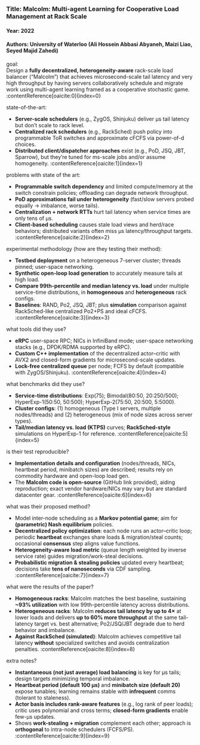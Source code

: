 ### Title: Malcolm: Multi-agent Learning for Cooperative Load Management at Rack Scale
#### Year: 2022
#### Authors: University of Waterloo (Ali Hossein Abbasi Abyaneh, Maizi Liao, Seyed Majid Zahedi)

goal:  
Design a **fully decentralized, heterogeneity-aware** rack-scale load balancer (“Malcolm”) that achieves microsecond-scale tail latency and very high throughput by having servers collaboratively schedule and migrate work using multi-agent learning framed as a cooperative stochastic game. :contentReference[oaicite:0]{index=0}

state-of-the-art:  
- **Server-scale schedulers** (e.g., ZygOS, Shinjuku) deliver µs tail latency but don’t scale to rack level.  
- **Centralized rack schedulers** (e.g., RackSched) push policy into programmable ToR switches and approximate cFCFS via power-of-d choices.  
- **Distributed client/dispatcher approaches** exist (e.g., PoD, JSQ, JBT, Sparrow), but they’re tuned for ms-scale jobs and/or assume homogeneity. :contentReference[oaicite:1]{index=1}

problems with state of the art:  
- **Programmable switch dependency** and limited compute/memory at the switch constrain policies; offloading can degrade network throughput.  
- **PoD approximations fail under heterogeneity** (fast/slow servers probed equally → imbalance, worse tails).  
- **Centralization + network RTTs** hurt tail latency when service times are only tens of µs.  
- **Client-based scheduling** causes stale load views and herd/race behaviors; distributed variants often miss µs latency/throughput targets. :contentReference[oaicite:2]{index=2}

experimental methodology (how are they testing their method):  
- **Testbed deployment** on a heterogeneous 7-server cluster; threads pinned; user-space networking.  
- **Synthetic open-loop load generation** to accurately measure tails at high load.  
- **Compare 99th-percentile and median latency vs. load** under multiple service-time distributions, in **homogeneous** and **heterogeneous** rack configs.  
- **Baselines**: RAND, Po2, JSQ, JBT; plus **simulation** comparison against RackSched-like centralized Po2+PS and ideal cFCFS. :contentReference[oaicite:3]{index=3}

what tools did they use?  
- **eRPC** user-space RPC; NICs in InfiniBand mode; user-space networking stacks (e.g., DPDK/RDMA supported by eRPC).  
- **Custom C++ implementation** of the decentralized actor–critic with AVX2 and closed-form gradients for microsecond-scale updates.  
- **Lock-free centralized queue** per node; FCFS by default (compatible with ZygOS/Shinjuku). :contentReference[oaicite:4]{index=4}

what benchmarks did they use?  
- **Service-time distributions**: Exp(75); Bimodal(80:50, 20:250/500); HyperExp-1(50:50, 50:500); HyperExp-2(75:50, 20:500, 5:5000).  
- **Cluster configs**: (1) homogeneous (Type I servers, multiple nodes/threads) and (2) heterogeneous (mix of node sizes across server types).  
- **Tail/median latency vs. load (KTPS)** curves; **RackSched-style** simulations on HyperExp-1 for reference. :contentReference[oaicite:5]{index=5}

is their test reproducible?  
- **Implementation details and configuration** (nodes/threads, NICs, heartbeat period, minibatch sizes) are described; results rely on commodity hardware and open-loop load gen.  
- The **Malcolm code is open-source** (GitHub link provided), aiding reproduction; exact vendor hardware/NICs may vary but are standard datacenter gear. :contentReference[oaicite:6]{index=6}

what was their proposed method?  
- Model inter-node scheduling as a **Markov potential game**; aim for **(parametric) Nash equilibrium** policies.  
- **Decentralized policy optimization**: each node runs an actor–critic loop; periodic **heartbeat** exchanges share loads & migration/steal counts; occasional **consensus** step aligns value functions.  
- **Heterogeneity-aware load metric** (queue length weighted by inverse service rate) guides migration/work-steal decisions.  
- **Probabilistic migration & stealing policies** updated every heartbeat; decisions take **tens of nanoseconds** via CDF sampling. :contentReference[oaicite:7]{index=7}

what were the results of the paper?  
- **Homogeneous racks**: Malcolm matches the best baseline, sustaining **~93% utilization** with low 99th-percentile latency across distributions.  
- **Heterogeneous racks**: Malcolm **reduces tail latency by up to 4×** at lower loads and delivers **up to 60% more throughput** at the same tail-latency target vs. best alternative; Po2/JSQ/JBT degrade due to herd behavior and imbalance.  
- **Against RackSched (simulated)**: Malcolm achieves competitive tail latency **without** specialized switches and avoids centralization penalties. :contentReference[oaicite:8]{index=8}

extra notes?  
- **Instantaneous (not just average) load balancing** is key for µs tails; design targets minimizing temporal imbalance.  
- **Heartbeat period (default 100 µs)** and **minibatch size (default 20)** expose tunables; learning remains stable with **infrequent** comms (tolerant to staleness).  
- **Actor basis includes rank-aware features** (e.g., log rank of peer loads); critic uses polynomial and cross terms; **closed-form gradients** enable few-µs updates.  
- Shows **work-stealing + migration** complement each other; approach is **orthogonal** to intra-node schedulers (FCFS/PS). :contentReference[oaicite:9]{index=9}
